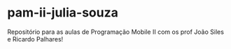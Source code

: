 # pam-ii-julia-souza
Repositório para as aulas de Programação Mobile II com os prof João Siles e Ricardo Palhares!
